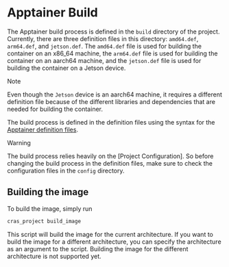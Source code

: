 # Apptainer Build

The Apptainer build process is defined in the `build` directory
of the project. Currently, there are three definition files in this directory: `amd64.def`, `arm64.def`, and `jetson.def`. The `amd64.def` file is used for building the container on an x86_64 machine, the `arm64.def` file is used for building the container on an aarch64 machine, and the `jetson.def` file is used for building the container on a Jetson device. 

> [!NOTE] 
> Even though the `Jetson` device is an aarch64 machine, it requires a different definition file because of the different libraries and dependencies that are needed for building the container.

The build process is defined in the definition files using the syntax for the [Apptainer definition files](https://apptainer.org/docs/user/main/definition_files.html). 

> [!WARNING] 
> The build process relies heavily on the [Project Configuration]. So before changing the build process in the definition files, make sure to check the configuration files in the `config` directory.

## Building the image

To build the image, simply run

```bash
cras_project build_image
```

This script will build the image for the current architecture. If you want to build the image for a different architecture, you can specify the architecture as an argument to the script. Building the image for the different architecture is not supported yet.